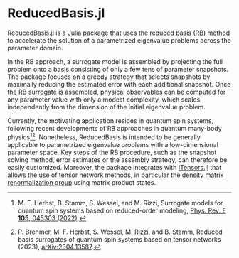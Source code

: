 # ReducedBasis.jl

ReducedBasis.jl is a Julia package that
uses the [reduced basis (RB) method](http://dx.doi.org/10.1007/978-3-319-22470-1)
to accelerate the solution of a parametrized eigenvalue problems across the parameter domain.

In the RB approach, a surrogate model is assembled by projecting the full
problem onto a basis consisting of only a few tens of parameter snapshots.
The package focuses on a greedy strategy that selects snapshots by maximally
reducing the estimated error with each additional snapshot.
Once the RB surrogate is assembled, physical observables can be computed for
any parameter value with only a modest complexity, which scales independently
from the dimension of the initial eigenvalue problem.

Currently, the motivating application resides in quantum spin systems,
following recent developments of
RB approaches in quantum many-body physics[^1][^2].
Nonetheless, ReducedBasis is intended to be generally applicable to parametrized eigenvalue
problems with a low-dimensional parameter space.
Key steps of the RB procedure, such as the snapshot solving method, error
estimates or the assembly strategy, can therefore be easily customized.
Moreover, the package integrates with [ITensors.jl](https://itensor.github.io/ITensors.jl/stable/)
that allows the use of tensor network methods,
in particular the [density matrix renormalization group](https://tensornetwork.org/mps/algorithms/dmrg/)
using matrix product states.

[^1]: M. F. Herbst, B. Stamm, S. Wessel, and M. Rizzi, Surrogate models for quantum spin systems based on reduced-order modeling, [Phys. Rev. E **105**, 045303 (2022)](https://link.aps.org/doi/10.1103/PhysRevE.105.045303).

[^2]: P. Brehmer, M. F. Herbst, S. Wessel, M. Rizzi, and B. Stamm, Reduced basis surrogates of quantum spin systems based on tensor networks (2023), [arXiv:2304.13587](https://doi.org/10.48550/arXiv.2304.13587).
